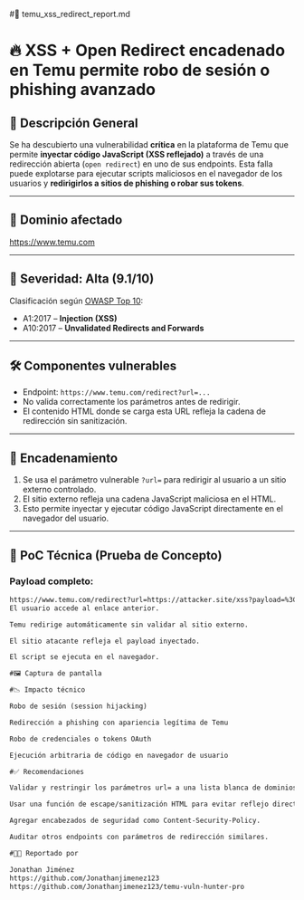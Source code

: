 #📄 temu_xss_redirect_report.md

# 🔥 XSS + Open Redirect encadenado en Temu permite robo de sesión o phishing avanzado

## 🧠 Descripción General

Se ha descubierto una vulnerabilidad **crítica** en la plataforma de Temu que permite **inyectar código JavaScript (XSS reflejado)** a través de una redirección abierta (`open redirect`) en uno de sus endpoints. Esta falla puede explotarse para ejecutar scripts maliciosos en el navegador de los usuarios y **redirigirlos a sitios de phishing o robar sus tokens**.

---

## 🎯 Dominio afectado

https://www.temu.com

---

## 📌 Severidad: **Alta (9.1/10)**  

Clasificación según [OWASP Top 10](https://owasp.org/www-project-top-ten/):
- A1:2017 – **Injection (XSS)**
- A10:2017 – **Unvalidated Redirects and Forwards**

---

## 🛠️ Componentes vulnerables

- Endpoint: `https://www.temu.com/redirect?url=...`
- No valida correctamente los parámetros antes de redirigir.
- El contenido HTML donde se carga esta URL refleja la cadena de redirección sin sanitización.

---

## 🔁 Encadenamiento

1. Se usa el parámetro vulnerable `?url=` para redirigir al usuario a un sitio externo controlado.
2. El sitio externo refleja una cadena JavaScript maliciosa en el HTML.
3. Esto permite inyectar y ejecutar código JavaScript directamente en el navegador del usuario.

---

## 🧪 PoC Técnica (Prueba de Concepto)

### Payload completo:

```html
https://www.temu.com/redirect?url=https://attacker.site/xss?payload=%3Cscript%3Ealert('XSS+Redirect')%3C/script%3E
El usuario accede al enlace anterior.

Temu redirige automáticamente sin validar al sitio externo.

El sitio atacante refleja el payload inyectado.

El script se ejecuta en el navegador.

#🖼️ Captura de pantalla

#📉 Impacto técnico

Robo de sesión (session hijacking)

Redirección a phishing con apariencia legítima de Temu

Robo de credenciales o tokens OAuth

Ejecución arbitraria de código en navegador de usuario

#✅ Recomendaciones

Validar y restringir los parámetros url= a una lista blanca de dominios permitidos (whitelist).

Usar una función de escape/sanitización HTML para evitar reflejo directo.

Agregar encabezados de seguridad como Content-Security-Policy.

Auditar otros endpoints con parámetros de redirección similares.

#🧑‍💻 Reportado por

Jonathan Jiménez
https://github.com/Jonathanjimenez123
https://github.com/Jonathanjimenez123/temu-vuln-hunter-pro





